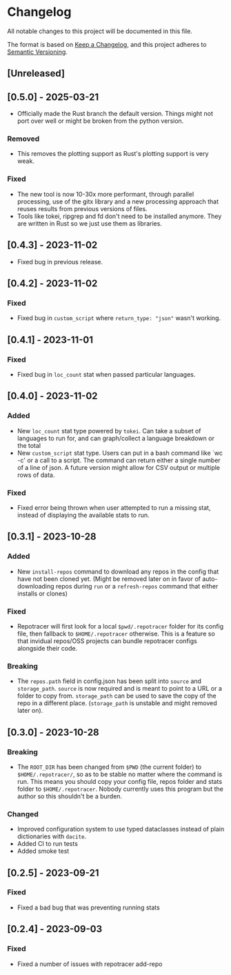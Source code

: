 # Changelog

All notable changes to this project will be documented in this file.

The format is based on [Keep a Changelog](https://keepachangelog.com/en/1.0.0/),
and this project adheres to [Semantic Versioning](https://semver.org/spec/v2.0.0.html).

## [Unreleased]

## [0.5.0] - 2025-03-21
- Officially made the Rust branch the default version. Things might not port over well or might be broken from the python version.

### Removed
- This removes the plotting support as Rust's plotting support is very weak.
### Fixed
- The new tool is now 10-30x more performant, through parallel processing, use of the gitx library and a new processing approach that reuses results from previous versions of files.
- Tools like tokei, ripgrep and fd don't need to be installed anymore. They are written in Rust so we just use them as libraries. 

## [0.4.3] - 2023-11-02
- Fixed bug in previous release.
## [0.4.2] - 2023-11-02
### Fixed
- Fixed bug in `custom_script` where `return_type: "json"` wasn't working.
## [0.4.1] - 2023-11-01
### Fixed
- Fixed bug in `loc_count` stat when passed particular languages.
## [0.4.0] - 2023-11-02
### Added
- New `loc_count` stat type powered by `tokei`. Can take a subset of languages to run for, and can graph/collect a language breakdown or the total
- New `custom_script` stat type. Users can put in a bash command like `wc -c' or a call to a script. The command can return either a single number of a line of json. A future version might allow for CSV output or multiple rows of data.
### Fixed
- Fixed error being thrown when user attempted to run a missing stat, instead of displaying the available stats to run.

## [0.3.1] - 2023-10-28
### Added
- New `install-repos` command to download any repos in the config that have not been cloned yet. (Might be removed later on in favor of auto-downloading repos during `run` or a `refresh-repos` command that either installs or clones)

### Fixed

- Repotracer will first look for a local `$pwd/.repotracer` folder for its config file, then fallback to `$HOME/.repotracer` otherwise. This is a feature so that invidual repos/OSS projects can bundle repotracer configs alongside their code.

### Breaking
- The `repos.path` field in config.json has been split into `source` and `storage_path`. `source` is now required and is meant to point to a URL or a folder to copy from. `storage_path` can be used to save the copy of the repo in a different place. (`storage_path` is unstable and might removed later on).
## [0.3.0] - 2023-10-28

### Breaking

- The `ROOT_DIR` has been changed from `$PWD` (the current folder) to `$HOME/.repotracer/`, so as to be stable no matter where the command is run. This means you should copy your config file, repos folder and stats folder to `$HOME/.repotracer`. Nobody currently uses this program but the author so this shouldn't be a burden.

### Changed

- Improved configuration system to use typed dataclasses instead of plain dictionaries with `dacite`.
- Added CI to run tests
- Added smoke test

## [0.2.5] - 2023-09-21

### Fixed

- Fixed a bad bug that was preventing running stats

## [0.2.4] - 2023-09-03

### Fixed

- Fixed a number of issues with repotracer add-repo
